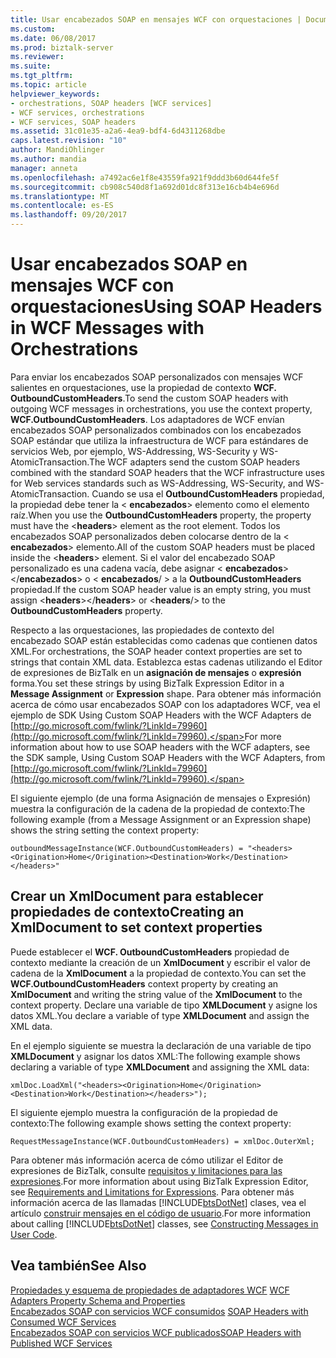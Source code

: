 ```yaml
---
title: Usar encabezados SOAP en mensajes WCF con orquestaciones | Documentos de Microsoft
ms.custom: 
ms.date: 06/08/2017
ms.prod: biztalk-server
ms.reviewer: 
ms.suite: 
ms.tgt_pltfrm: 
ms.topic: article
helpviewer_keywords:
- orchestrations, SOAP headers [WCF services]
- WCF services, orchestrations
- WCF services, SOAP headers
ms.assetid: 31c01e35-a2a6-4ea9-bdf4-6d4311268dbe
caps.latest.revision: "10"
author: MandiOhlinger
ms.author: mandia
manager: anneta
ms.openlocfilehash: a7492ac6e1f8e43559fa921f9ddd3b60d644fe5f
ms.sourcegitcommit: cb908c540d8f1a692d01dc8f313e16cb4b4e696d
ms.translationtype: MT
ms.contentlocale: es-ES
ms.lasthandoff: 09/20/2017
---
```

# <a name="using-soap-headers-in-wcf-messages-with-orchestrations"></a><span data-ttu-id="ed161-102">Usar encabezados SOAP en mensajes WCF con orquestaciones</span><span class="sxs-lookup"><span data-stu-id="ed161-102">Using SOAP Headers in WCF Messages with Orchestrations</span></span>
<span data-ttu-id="ed161-103">Para enviar los encabezados SOAP personalizados con mensajes WCF salientes en orquestaciones, use la propiedad de contexto **WCF. OutboundCustomHeaders**.</span><span class="sxs-lookup"><span data-stu-id="ed161-103">To send the custom SOAP headers with outgoing WCF messages in orchestrations, you use the context property, **WCF.OutboundCustomHeaders**.</span></span> <span data-ttu-id="ed161-104">Los adaptadores de WCF envían encabezados SOAP personalizados combinados con los encabezados SOAP estándar que utiliza la infraestructura de WCF para estándares de servicios Web, por ejemplo, WS-Addressing, WS-Security y WS-AtomicTransaction.</span><span class="sxs-lookup"><span data-stu-id="ed161-104">The WCF adapters send the custom SOAP headers combined with the standard SOAP headers that the WCF infrastructure uses for Web services standards such as WS-Addressing, WS-Security, and WS-AtomicTransaction.</span></span> <span data-ttu-id="ed161-105">Cuando se usa el **OutboundCustomHeaders** propiedad, la propiedad debe tener la \< **encabezados**> elemento como el elemento raíz.</span><span class="sxs-lookup"><span data-stu-id="ed161-105">When you use the **OutboundCustomHeaders** property, the property must have the \<**headers**> element as the root element.</span></span> <span data-ttu-id="ed161-106">Todos los encabezados SOAP personalizados deben colocarse dentro de la \< **encabezados**> elemento.</span><span class="sxs-lookup"><span data-stu-id="ed161-106">All of the custom SOAP headers must be placed inside the \<**headers**> element.</span></span> <span data-ttu-id="ed161-107">Si el valor del encabezado SOAP personalizado es una cadena vacía, debe asignar \< **encabezados**>\</**encabezados**> o \< **encabezados**/ > a la **OutboundCustomHeaders** propiedad.</span><span class="sxs-lookup"><span data-stu-id="ed161-107">If the custom SOAP header value is an empty string, you must assign \<**headers**>\</**headers**> or \<**headers**/> to the **OutboundCustomHeaders** property.</span></span>  
  
 <span data-ttu-id="ed161-108">Respecto a las orquestaciones, las propiedades de contexto del encabezado SOAP están establecidas como cadenas que contienen datos XML.</span><span class="sxs-lookup"><span data-stu-id="ed161-108">For orchestrations, the SOAP header context properties are set to strings that contain XML data.</span></span> <span data-ttu-id="ed161-109">Establezca estas cadenas utilizando el Editor de expresiones de BizTalk en un **asignación de mensajes** o **expresión** forma.</span><span class="sxs-lookup"><span data-stu-id="ed161-109">You set these strings by using BizTalk Expression Editor in a **Message Assignment** or **Expression** shape.</span></span> <span data-ttu-id="ed161-110">Para obtener más información acerca de cómo usar encabezados SOAP con los adaptadores WCF, vea el ejemplo de SDK Using Custom SOAP Headers with the WCF Adapters de [http://go.microsoft.com/fwlink/?LinkId=79960](http://go.microsoft.com/fwlink/?LinkId=79960).</span><span class="sxs-lookup"><span data-stu-id="ed161-110">For more information about how to use SOAP headers with the WCF adapters, see the SDK sample, Using Custom SOAP Headers with the WCF Adapters, from [http://go.microsoft.com/fwlink/?LinkId=79960](http://go.microsoft.com/fwlink/?LinkId=79960).</span></span>  
  
 <span data-ttu-id="ed161-111">El siguiente ejemplo (de una forma Asignación de mensajes o Expresión) muestra la configuración de la cadena de la propiedad de contexto:</span><span class="sxs-lookup"><span data-stu-id="ed161-111">The following example (from a Message Assignment or an Expression shape) shows the string setting the context property:</span></span>  
  
```  
outboundMessageInstance(WCF.OutboundCustomHeaders) = "<headers><Origination>Home</Origination><Destination>Work</Destination></headers>"  
```  
  
## <a name="creating-an-xmldocument-to-set-context-properties"></a><span data-ttu-id="ed161-112">Crear un XmlDocument para establecer propiedades de contexto</span><span class="sxs-lookup"><span data-stu-id="ed161-112">Creating an XmlDocument to set context properties</span></span>  
 <span data-ttu-id="ed161-113">Puede establecer el **WCF. OutboundCustomHeaders** propiedad de contexto mediante la creación de un **XmlDocument** y escribir el valor de cadena de la **XmlDocument** a la propiedad de contexto.</span><span class="sxs-lookup"><span data-stu-id="ed161-113">You can set the **WCF.OutboundCustomHeaders** context property by creating an **XmlDocument** and writing the string value of the **XmlDocument** to the context property.</span></span> <span data-ttu-id="ed161-114">Declare una variable de tipo **XMLDocument** y asigne los datos XML.</span><span class="sxs-lookup"><span data-stu-id="ed161-114">You declare a variable of type **XMLDocument** and assign the XML data.</span></span>  
  
 <span data-ttu-id="ed161-115">En el ejemplo siguiente se muestra la declaración de una variable de tipo **XMLDocument** y asignar los datos XML:</span><span class="sxs-lookup"><span data-stu-id="ed161-115">The following example shows declaring a variable of type **XMLDocument** and assigning the XML data:</span></span>  
  
```  
xmlDoc.LoadXml("<headers><Origination>Home</Origination><Destination>Work</Destination></headers>");  
```  
  
 <span data-ttu-id="ed161-116">El siguiente ejemplo muestra la configuración de la propiedad de contexto:</span><span class="sxs-lookup"><span data-stu-id="ed161-116">The following example shows setting the context property:</span></span>  
  
```  
RequestMessageInstance(WCF.OutboundCustomHeaders) = xmlDoc.OuterXml;  
```  
  
 <span data-ttu-id="ed161-117">Para obtener más información acerca de cómo utilizar el Editor de expresiones de BizTalk, consulte [requisitos y limitaciones para las expresiones](../core/requirements-and-limitations-for-expressions.md).</span><span class="sxs-lookup"><span data-stu-id="ed161-117">For more information about using BizTalk Expression Editor, see [Requirements and Limitations for Expressions](../core/requirements-and-limitations-for-expressions.md).</span></span> <span data-ttu-id="ed161-118">Para obtener más información acerca de las llamadas [!INCLUDE[btsDotNet](../includes/btsdotnet-md.md)] clases, vea el artículo [construir mensajes en el código de usuario](../core/constructing-messages-in-user-code.md).</span><span class="sxs-lookup"><span data-stu-id="ed161-118">For more information about calling [!INCLUDE[btsDotNet](../includes/btsdotnet-md.md)] classes, see [Constructing Messages in User Code](../core/constructing-messages-in-user-code.md).</span></span>  
  
## <a name="see-also"></a><span data-ttu-id="ed161-119">Vea también</span><span class="sxs-lookup"><span data-stu-id="ed161-119">See Also</span></span>  
 <span data-ttu-id="ed161-120">[Propiedades y esquema de propiedades de adaptadores WCF](../core/wcf-adapters-property-schema-and-properties.md) </span><span class="sxs-lookup"><span data-stu-id="ed161-120">[WCF Adapters Property Schema and Properties](../core/wcf-adapters-property-schema-and-properties.md) </span></span>  
 <span data-ttu-id="ed161-121">[Encabezados SOAP con servicios WCF consumidos](../core/soap-headers-with-consumed-wcf-services.md) </span><span class="sxs-lookup"><span data-stu-id="ed161-121">[SOAP Headers with Consumed WCF Services](../core/soap-headers-with-consumed-wcf-services.md) </span></span>  
 [<span data-ttu-id="ed161-122">Encabezados SOAP con servicios WCF publicados</span><span class="sxs-lookup"><span data-stu-id="ed161-122">SOAP Headers with Published WCF Services</span></span>](../core/soap-headers-with-published-wcf-services.md)